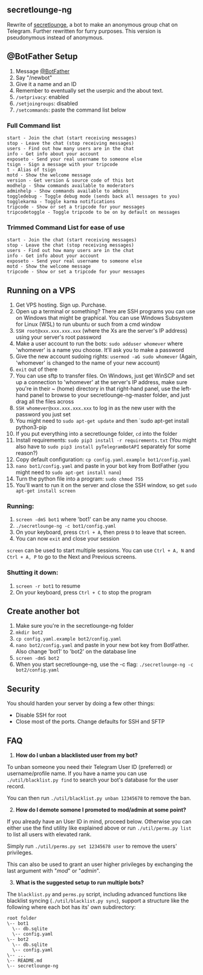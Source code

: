 secretlounge-ng
---------------
Rewrite of [secretlounge](https://github.com/6697/secretlounge), a bot to make an anonymous group chat on Telegram.
Further rewritten for furry purposes. This version is pseudonymous instead of anonymous.


## @BotFather Setup
1. Message [@BotFather](https://t.me/BotFather)
2. Say "/newbot"
3. Give it a name and an ID
4. Remember to eventually set the userpic and the about text.
5. `/setprivacy`: enabled
6. `/setjoingroups`: disabled
7. `/setcommands`: paste the command list below

### Full Command list
```
start - Join the chat (start receiving messages)
stop - Leave the chat (stop receiving messages)
users - Find out how many users are in the chat
info - Get info about your account
exposeto - Send your real username to someone else
tsign - Sign a message with your tripcode
t - Alias of tsign
motd - Show the welcome message
version - Get version & source code of this bot
modhelp - Show commands available to moderators
adminhelp - Show commands available to admins
toggledebug - Toggle debug mode (sends back all messages to you)
togglekarma - Toggle karma notifications
tripcode - Show or set a tripcode for your messages
tripcodetoggle - Toggle tripcode to be on by default on messages
```

### Trimmed Command List for ease of use
```
start - Join the chat (start receiving messages)
stop - Leave the chat (stop receiving messages)
users - Find out how many users are in the chat
info - Get info about your account
exposeto - Send your real username to someone else
motd - Show the welcome message
tripcode - Show or set a tripcode for your messages
```

## Running on a VPS
1. Get VPS hosting. Sign up. Purchase.
3. Open up a terminal or something? There are SSH programs you can use on Windows that might be graphical. You can use Windows Subsystem for Linux (WSL) to run ubuntu or such from a cmd window
2. `SSH root@xxx.xxx.xxx.xxx` (where the Xs are the server's IP address) using your server's root password
3. Make a user account to run the bots: `sudo adduser whomever` where 'whomever' is a name you choose. It'll ask you to make a password
4. Give the new account sudoing rights: `usermod -aG sudo whomever` (Again, 'whomever' is changed to the name of your new account)
5. `exit` out of there
6. You can use sftp to transfer files. On Windows, just get WinSCP and set up a connection to 'whomever' at the server's IP address, make sure you're in their ~ (home) directory in that right-hand panel, use the left-hand panel to browse to your secretlounge-ng-master folder, and just drag all the files across
7. `SSH whomever@xxx.xxx.xxx.xxx` to log in as the new user with the password you just set
8. You might need to `sudo apt-get update` and then `sudo apt-get install python3-pip
9. If you put everything into a secretlounge folder, `cd` into the folder
10. Install requirements: `sudo pip3 install -r requirements.txt` (You might also have to `sudo pip3 install pyTelegramBotAPI` separately for some reason?)
11. Copy default configuration: `cp config.yaml.example bot1/config.yaml`
12. `nano bot1/config.yaml` and paste in your bot key from BotFather (you might need to `sudo apt-get install nano`)
13. Turn the python file into a program: `sudo chmod 755`
14. You'll want to run it on the server and close the SSH window, so get `sudo apt-get install screen`

### Running:
1. `screen -dmS bot1` where 'bot1' can be any name you choose.
2. `./secretlounge-ng -c bot1/config.yaml`
3. On your keyboard, press `Ctrl + A`, then press `D` to leave that screen.
4. You can now `exit` and close your session

`screen` can be used to start multiple sessions. You can use `Ctrl + A, N` and `Ctrl + A, P` to go to the Next and Previous screens.

### Shutting it down:
1. `screen -r bot1` to resume
2. On your keyboard, press `Ctrl + C` to stop the program

## Create another bot
1. Make sure you're in the secretlounge-ng folder
1. `mkdir bot2`
2. `cp config.yaml.example bot2/config.yaml`
3. `nano bot2/config.yaml` and paste in your new bot key from BotFather. Also change 'bot1' to 'bot2' on the database line
4. `screen -dmS bot2`
5. When you start secretlounge-ng, use the -c flag: `./secretlounge-ng -c bot2/config.yaml`

## Security
You should harden your server by doing a few other things:
- Disable SSH for root
- Close most of the ports. Change defaults for SSH and SFTP

## FAQ

1. **How do I unban a blacklisted user from my bot?**

To unban someone you need their Telegram User ID (preferred) or username/profile name.
If you have a name you can use `./util/blacklist.py find` to search your bot's database for the user record.

You can then run `./util/blacklist.py unban 12345678` to remove the ban.

2. **How do I demote somone I promoted to mod/admin at some point?**

If you already have an User ID in mind, proceed below.
Otherwise you can either use the find utility like explained above or run
`./util/perms.py list` to list all users with elevated rank.

Simply run `./util/perms.py set 12345678 user` to remove the users' privileges.

This can also be used to grant an user higher privileges by exchanging the last argument with "*mod*" or "*admin*".

3. **What is the suggested setup to run multiple bots?**

The `blacklist.py` and `perms.py` script, including advanced functions like blacklist syncing
(`./util/blacklist.py sync`), support a structure like the following where each bot
has its' own subdirectory:

```
root folder
\-- bot1
  \-- db.sqlite
  \-- config.yaml
\-- bot2
  \-- db.sqlite
  \-- config.yaml
\-- ...
\-- README.md
\-- secretlounge-ng
```
